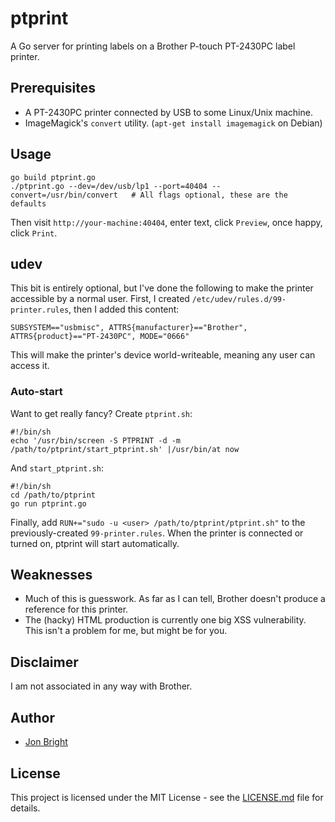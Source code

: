 # ptprint

A Go server for printing labels on a Brother P-touch PT-2430PC label printer.

## Prerequisites

* A PT-2430PC printer connected by USB to some Linux/Unix machine.
* ImageMagick's `convert` utility.  (`apt-get install imagemagick` on Debian)

## Usage

```
go build ptprint.go
./ptprint.go --dev=/dev/usb/lp1 --port=40404 --convert=/usr/bin/convert   # All flags optional, these are the defaults
```

Then visit `http://your-machine:40404`, enter text, click `Preview`, once happy, click `Print`.

## udev

This bit is entirely optional, but I've done the following to make the printer accessible by a normal user.  First, I created `/etc/udev/rules.d/99-printer.rules`, then I added this content:

```
SUBSYSTEM=="usbmisc", ATTRS{manufacturer}=="Brother", ATTRS{product}=="PT-2430PC", MODE="0666"
```

This will make the printer's device world-writeable, meaning any user can access it.

### Auto-start

Want to get really fancy?  Create `ptprint.sh`:

```
#!/bin/sh
echo '/usr/bin/screen -S PTPRINT -d -m /path/to/ptprint/start_ptprint.sh' |/usr/bin/at now
```

And `start_ptprint.sh`:

```
#!/bin/sh
cd /path/to/ptprint
go run ptprint.go
```

Finally, add `RUN+="sudo -u <user> /path/to/ptprint/ptprint.sh"` to the previously-created `99-printer.rules`.  When the printer is connected or turned on, ptprint will start automatically.

## Weaknesses

* Much of this is guesswork.  As far as I can tell, Brother doesn't produce a reference for this printer.
* The (hacky) HTML production is currently one big XSS vulnerability.  This isn't a problem for me, but might be for you.

## Disclaimer

I am not associated in any way with Brother.

## Author

* [Jon Bright](https://github.com/Jon-Bright)

## License

This project is licensed under the MIT License - see the [LICENSE.md](LICENSE.md) file for details.
